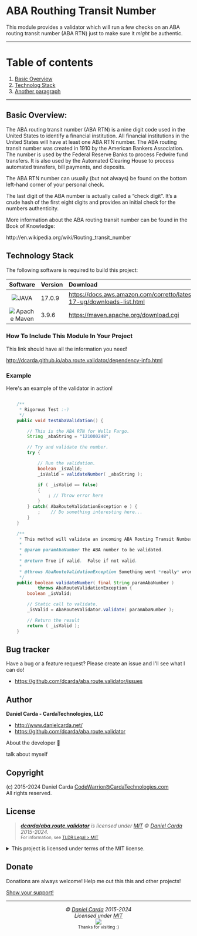 





#  ABA Routhing Transit Number

This module provides a validator which will run a few checks on an ABA
routing transit number (ABA RTN) just to make sure it *might* be authentic.

----------------------------------------------------------------------------
# Table of contents
1. [Basic Overview](#overview)
2. [Technolog Stack](#TechStack)
3. [Another paragraph](#paragraph2)


----------------------------------------------------------------------------
## Basic Overview: <a name="overview"></a>


The ABA routing transit number (ABA RTN) is a nine digit code used in the United States to identify a financial institution. All financial institutions in the United States will have at least one ABA RTN number. The ABA routing transit number was created in 1910 by the American Bankers Association. The number is used by the Federal Reserve Banks to process Fedwire fund transfers. It is also used by the Automated Clearing House to process automated transfers, bill payments, and deposits.

The ABA RTN number can usually (but not always) be found on the bottom left-hand corner of your personal check.

The last digit of the ABA number is actually called a “check digit”. It’s a crude hash of the first eight digits and provides an initial check for the numbers authenticity.

More information about the ABA routing transit number can be found in the Book of Knowledge:
<p>http://en.wikipedia.org/wiki/Routing_transit_number</p>


## Technology Stack <a name="TechStack"></a>

The following software is required to build this project:

| Software | Version | Download                                                                        |
|:--------:|---------|:--------------------------------------------------------------------------------|
|  ![JAVA](https://img.shields.io/badge/_-JAVA-B07219.svg?style=for-the-badge) | 17.0.9  | https://docs.aws.amazon.com/corretto/latest/corretto-17-ug/downloads-list.html  |
| ![Apache Maven](https://img.shields.io/badge/Apache%20Maven-C71A36?style=for-the-badge&logo=Apache%20Maven&logoColor=white)  | 3.9.6   | https://maven.apache.org/download.cgi                                           |


### How To Include This Module In Your Project
This link should have all the information you need!

http://dcarda.github.io/aba.route.validator/dependency-info.html

### Example

Here's an example of the validator in action!

```java

    /**
     * Rigorous Test :-)
     */
    public void testAbaValidation() {

        // This is the ABA RTN for Wells Fargo.
        String _abaString = "121000248";

        // Try and validate the number.
        try {

            // Run the validation.
            boolean _isValid;
            _isValid = validateNumber( _abaString );

            if ( _isValid == false)
            {
                ; // Throw error here
            }
        } catch( AbaRouteValidationException e ) {
            ;    // Do something interesting here...
        }
    }

    /**
     * This method will validate an incoming ABA Routing Transit Number.
     *
     * @param paramAbaNumber The ABA number to be validated.
     *
     * @return True if valid.  False if not valid.
     *
     * @throws AbaRouteValidationException Something went *really* wrong.
     */
    public boolean validateNumber( final String paramAbaNumber )
            throws AbaRouteValidationException {
        boolean _isValid;

        // Static call to validate.
        _isValid = AbaRouteValidator.validate( paramAbaNumber );

        // Return the result
        return ( _isValid );
    }
```

## Bug tracker

Have a bug or a feature request? Please create an issue and I'll see what I can do!

+ https://github.com/dcarda/aba.route.validator/issues

<!--  ───────────────────────────────────────────────────────────────────────────  -->

## Author

**Daniel Carda - CardaTechnologies, LLC**

+ http://www.danielcarda.net/
+ https://github.com/dcarda/aba.route.validator

About the developer  👋

talk about myself

<!-- End:  Author -->
<!--  ───────────────────────────────────────────────────────────────────────────  -->



##  Copyright

(c) 2015-2024  Daniel Carda <CodeWarrior@CardaTechnologies.com>\
All rights reserved.

<!-- End:  Copyright -->
<!--  ───────────────────────────────────────────────────────────────────────────  -->

##  License

> _**[dcarda/aba.route.validator](https://github.com/dcarda/aba.route.validator)** is licensed under [MIT](https://choosealicense.com/licenses/mit/) © [Daniel Carda](https://danielcarda.net/) 2015-2024._\
> <sup align="right">For information, see <a href="https://tldrlegal.com/license/mit-license">TLDR Legal > MIT</a></sup>

<details>
<summary>This project is licensed under terms of the MIT license.</summary>

```
The MIT License (MIT)

Copyright (c) Daniel Carda <CodeWarrior@CardaTechnologies.com>

Permission is hereby granted, free of charge, to any person obtaining a copy
of this software and associated documentation files (the "Software"), to deal
in the Software without restriction, including without limitation the rights
to use, copy, modify, merge, publish, distribute, sub-license, and/or sell
copies of the Software, and to permit persons to whom the Software is furnished
to do so, subject to the following conditions:

The above copyright notice and this permission notice shall be included install
copies or substantial portions of the Software.

THE SOFTWARE IS PROVIDED "AS IS", WITHOUT WARRANTY OF ANY KIND, EXPRESS OR IMPLIED,
INCLUDING BUT NOT LIMITED TO THE WARRANTIES OF MERCHANT ABILITY, FITNESS FOR A
PARTICULAR PURPOSE AND NON INFRINGEMENT. IN NO EVENT SHALL THE AUTHORS OR COPYRIGHT
HOLDERS BE LIABLE FOR ANY CLAIM, DAMAGES OR OTHER LIABILITY, WHETHER IN AN ACTION
OF CONTRACT, TORT OR OTHERWISE, ARISING FROM, OUT OF OR IN CONNECTION WITH THE
SOFTWARE OR THE USE OR OTHER DEALINGS IN THE SOFTWARE.This is how you dropdown.
```
</details>

<!-- End:  License -->
<!--  ───────────────────────────────────────────────────────────────────────────  -->

##  Donate
Donations are always welcome!  Help me out this this and other projects!

[Show your support!](.github/donate.md)

<!-- End:  Donate -->

<!--  ───────────────────────────────────────────────────────────────────────────  -->
----------------------------------------------------------------------------
<p  align="center">
  <i>© <a href="https://danielcarda.net/">Daniel Carda</a> 2015-2024</i><br>
  <i>Licensed under <a href="https://choosealicense.com/licenses/mit/">MIT</a></i><br>
  <a href="https://github.com/lissy93">
  <img src="https://i.ibb.co/4KtpYxb/octocat-clean-mini.png" /></a><br>
  <sup>Thanks for visiting :)</sup>
</p>

<!-- End:  Thanks for visiting -->
<!--  ───────────────────────────────────────────────────────────────────────────  -->

